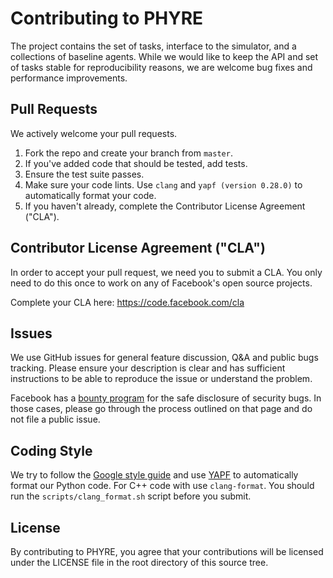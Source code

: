 # Contributing to PHYRE

The project contains the set of tasks, interface to the simulator, and a
collections of baseline agents. While we would like to keep the API and set
of tasks stable for reproducibility reasons, we are welcome bug fixes and
performance improvements.

## Pull Requests
We actively welcome your pull requests.

1. Fork the repo and create your branch from `master`.
2. If you've added code that should be tested, add tests.
3. Ensure the test suite passes.
4. Make sure your code lints. Use `clang` and `yapf (version 0.28.0)` to automatically format your code.
5. If you haven't already, complete the Contributor License Agreement ("CLA").


## Contributor License Agreement ("CLA")
In order to accept your pull request, we need you to submit a CLA. You only need
to do this once to work on any of Facebook's open source projects.

Complete your CLA here: <https://code.facebook.com/cla>

## Issues
We use GitHub issues for general feature discussion, Q&A and public bugs tracking.
Please ensure your description is clear and has sufficient instructions to be able to
reproduce the issue or understand the problem.

Facebook has a [bounty program](https://www.facebook.com/whitehat/) for the safe
disclosure of security bugs. In those cases, please go through the process
outlined on that page and do not file a public issue.

## Coding Style
We try to follow the [Google style guide](http://google.github.io/styleguide/pyguide.html)
and use [YAPF](https://github.com/google/yapf) to automatically format our Python code.
For C++ code with use `clang-format`. You should run the
`scripts/clang_format.sh` script before you submit.

## License
By contributing to PHYRE, you agree that your contributions will be licensed
under the LICENSE file in the root directory of this source tree.
